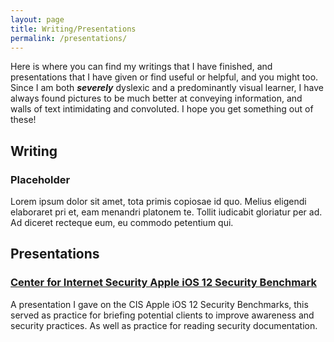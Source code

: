 ```yaml
---
layout: page
title: Writing/Presentations
permalink: /presentations/
---
```


Here is where you can find my writings that I have finished, and presentations that I have given or find useful or helpful, and you might too. Since I am both ***severely*** dyslexic and a predominantly visual learner, I have always found pictures to be much better at conveying information, and walls of text intimidating and convoluted. I hope you get something out of these!

## Writing

### Placeholder
Lorem ipsum dolor sit amet, tota primis copiosae id quo. Melius eligendi elaboraret pri et, eam menandri platonem te. Tollit iudicabit gloriatur per ad. Ad diceret recteque eum, eu commodo petentium qui.

## Presentations

### [Center for Internet Security Apple iOS 12 Security Benchmark](https://docs.google.com/presentation/d/1qcumNSjvJxdsX3lB7g7JeZHhDcv4_R60Ju0IvAfyOUc/edit?usp=sharing)
A presentation I gave on the CIS Apple iOS 12 Security Benchmarks, this served as practice for briefing potential clients to improve awareness and security practices. As well as practice for reading security documentation.
